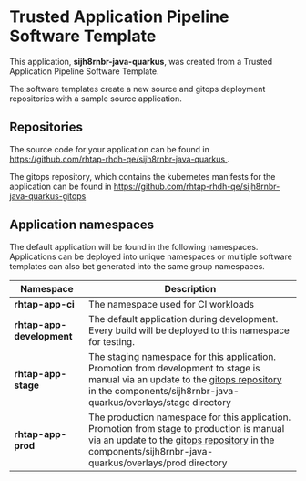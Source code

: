 # Trusted Application Pipeline Software Template

This application, **sijh8rnbr-java-quarkus**, was created from a Trusted Application Pipeline Software Template.

The software templates create a new source and gitops deployment repositories with a sample source application. 

## Repositories

The source code for your application can be found in [https://github.com/rhtap-rhdh-qe/sijh8rnbr-java-quarkus ](https://github.com/rhtap-rhdh-qe/sijh8rnbr-java-quarkus ).
 
The gitops repository, which contains the kubernetes manifests for the application can be found in 
[https://github.com/rhtap-rhdh-qe/sijh8rnbr-java-quarkus-gitops ](https://github.com/rhtap-rhdh-qe/sijh8rnbr-java-quarkus-gitops ) 

## Application namespaces 

The default application will be found in the following namespaces. Applications can be deployed into unique namespaces or multiple software templates can also bet generated into the same group namespaces.  

|  Namespace   |  Description   |  
| -------- | -------- |
| **rhtap-app-ci** | The namespace used for CI workloads |
| **rhtap-app-development** | The default application during development. Every build will be deployed to this namespace for testing. |
| **rhtap-app-stage** | The staging namespace for this application. Promotion from development to stage is manual via an update to the [gitops repository](https://github.com/rhtap-rhdh-qe/sijh8rnbr-java-quarkus-gitops ) in the components/sijh8rnbr-java-quarkus/overlays/stage directory |
| **rhtap-app-prod** | The production namespace for this application. Promotion from stage to production is manual via an update to the [gitops repository](https://github.com/rhtap-rhdh-qe/sijh8rnbr-java-quarkus-gitops ) in the components/sijh8rnbr-java-quarkus/overlays/prod directory |